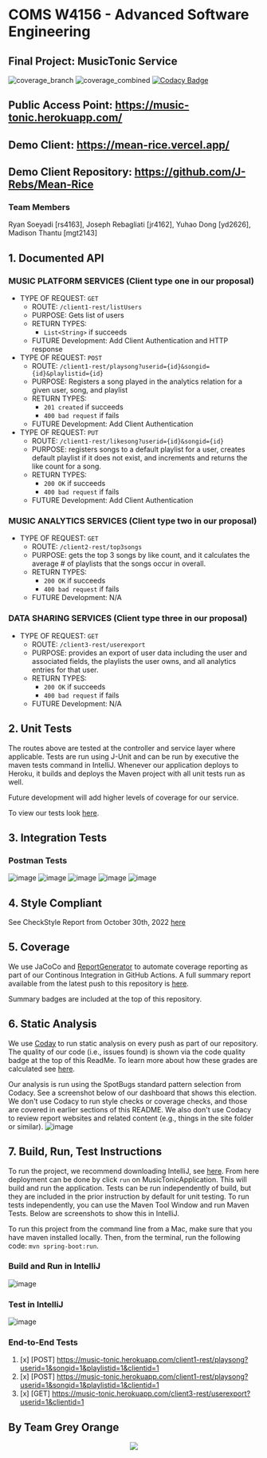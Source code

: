 # COMS W4156 - Advanced Software Engineering  

## Final Project: MusicTonic Service
![coverage_branch](https://raw.githubusercontent.com/J-Rebs/friendly-couscous/main/MusicTonic/target/site/jacoco/badge_branchcoverage.svg) ![coverage_combined](https://raw.githubusercontent.com/J-Rebs/friendly-couscous/main/MusicTonic/target/site/jacoco/badge_combined.svg)
[![Codacy Badge](https://app.codacy.com/project/badge/Grade/f50cfaab0bb34082b597755dcb55739f)](https://www.codacy.com/gh/J-Rebs/friendly-couscous/dashboard?utm_source=github.com&amp;utm_medium=referral&amp;utm_content=J-Rebs/friendly-couscous&amp;utm_campaign=Badge_Grade)
## Public Access Point: https://music-tonic.herokuapp.com/


## Demo Client: https://mean-rice.vercel.app/   
## Demo Client Repository: https://github.com/J-Rebs/Mean-Rice

### Team Members

Ryan Soeyadi [rs4163], Joseph Rebagliati [jr4162], Yuhao Dong [yd2626], Madison Thantu [mgt2143]

## 1. Documented API

### MUSIC PLATFORM SERVICES (Client type one in our proposal)

- TYPE OF REQUEST: `GET`
    - ROUTE: `/client1-rest/listUsers`
    - PURPOSE: Gets list of users
    - RETURN TYPES:
        - `List<String>` if succeeds
    - FUTURE Development: Add Client Authentication and HTTP response
- TYPE OF REQUEST: `POST`
    - ROUTE: `/client1-rest/playsong?userid={id}&songid={id}&playlistid={id}`
    - PURPOSE: Registers a song played in the analytics relation for a given user, song, and playlist
    - RETURN TYPES:
        - `201 created` if succeeds
        - `400 bad request` if fails
    - FUTURE Development: Add Client Authentication
- TYPE OF REQUEST: `PUT`
    - ROUTE: `/client1-rest/likesong?userid={id}&songid={id}`
    - PURPOSE: registers songs to a default playlist for a user, creates default playlist if it does not exist, and
      increments and returns the like count for a song.
    - RETURN TYPES:
        - `200 OK` if succeeds
        - `400 bad request` if fails
    - FUTURE Development: Add Client Authentication

### MUSIC ANALYTICS SERVICES (Client type two in our proposal)

- TYPE OF REQUEST: `GET`
    - ROUTE: `/client2-rest/top3songs`
    - PURPOSE: gets the top 3 songs by like count, and it calculates the average # of playlists that the songs occur in
      overall.
    - RETURN TYPES:
        - `200 OK` if succeeds
        - `400 bad request` if fails
    - FUTURE Development: N/A

### DATA SHARING SERVICES  (Client type three in our proposal)

- TYPE OF REQUEST: `GET`
    - ROUTE: `/client3-rest/userexport`
    - PURPOSE: provides an export of user data including the user and associated fields, the playlists the user owns,
      and all analytics entries for that user.
    - RETURN TYPES:
        - `200 OK` if succeeds
        - `400 bad request` if fails
    - FUTURE Development: N/A

## 2. Unit Tests

The routes above are tested at the controller and service layer where applicable. Tests are run using J-Unit and can be
run by executive the maven tests command in IntelliJ. Whenever our application deploys to Heroku, it builds and deploys
the Maven project with all unit tests run as well.

Future development will add higher levels of coverage for our service.

To view our tests
look [here](https://github.com/J-Rebs/friendly-couscous/tree/main/MusicTonic/src/test/java/com/example/musictonic).

## 3. Integration Tests

### Postman Tests

![image](PostmanScreenshots/Screenshot_2022-10-30_at_2.00.02_PM.png)
![image](PostmanScreenshots/Screenshot_2022-10-30_at_2.00.38_PM.png)
![image](PostmanScreenshots/Screenshot_2022-10-30_at_2.01.58_PM.png)
![image](PostmanScreenshots/Screenshot_2022-10-30_at_2.02.48_PM.png)
![image](PostmanScreenshots/Screenshot_2022-10-30_at_2.03.54_PM.png)

## 4. Style Compliant

See CheckStyle Report from October 30th, 2022
[here](https://htmlpreview.github.io/?https://github.com/J-Rebs/friendly-couscous/blob/main/MusicTonic/SiteReports/site%2030_October_2022/checkstyle.html)

## 5. Coverage

We use JaCoCo and [ReportGenerator](https://github.com/marketplace/actions/reportgenerator) to automate coverage reporting as part of our Continous Integration in GitHub Actions. A full summary report available from the latest push to this repository is [here](https://github.com/J-Rebs/friendly-couscous/blob/main/MusicTonic/target/site/jacoco/Summary.md#summary). 

Summary badges are included at the top of this repository. 

## 6. Static Analysis

We use [Coday](https://docs.codacy.com/) to run static analysis on every push as part of our repository. The quality of our code (i.e., issues found) is shown via the code quality badge at the top of this ReadMe. To learn more about how these grades are calculated see [here](https://docs.codacy.com/v4.0/faq/repositories/what-are-the-different-grades-and-how-are-they-calculated/). 

Our analysis is run using the SpotBugs standard pattern selection from Codacy. See a screenshot below of our dashboard that shows this election. We don't use Codacy to run style checks or coverage checks, and those are covered in earlier sections of this README. We also don't use Codacy to review report websites and related content (e.g., things in the site folder or similar). 
![image](https://user-images.githubusercontent.com/84640075/204974059-5e829569-013c-47b2-b7a2-d368da18b0ec.png)



## 7. Build, Run, Test Instructions

To run the project, we recommend downloading IntelliJ, see [here](https://www.jetbrains.com/idea/). From here deployment
can be done by click `run` on MusicTonicApplication. This will build and run the application. Tests can be run
independently of build, but they are included in the prior instruction by default for unit testing. To run tests
independently, you can use the Maven Tool Window and run Maven Tests. Below are screenshots to show this in IntelliJ.

To run this project from the command line from a Mac, make sure that you have maven installed locally. Then, from the
terminal, run the following code:
`mvn spring-boot:run`.

### Build and Run in IntelliJ

![image](https://user-images.githubusercontent.com/84640075/197676982-2d11ce27-ec65-4ad3-bf0e-e516858d6eaa.png)

### Test in IntelliJ

![image](https://user-images.githubusercontent.com/84640075/197677593-b653a00f-21d8-45eb-8775-ffed29003ab1.png)

### End-to-End Tests

1. [x] [POST] https://music-tonic.herokuapp.com/client1-rest/playsong?userid=1&songid=1&playlistid=1&clientid=1
2. [x] [POST] https://music-tonic.herokuapp.com/client1-rest/playsong?userid=1&songid=1&playlistid=1&clientid=1
3. [x] [GET]  https://music-tonic.herokuapp.com/client3-rest/userexport?userid=1&clientid=1  


## By Team Grey Orange

<p align="center">
  <img max-width="500" max-height="500" src="img.png">
</p>
